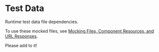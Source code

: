 # Test Data

Runtime test data file dependencies.

To use these mocked files, see [Mocking Files, Component Resources, and URL Responses](../../internal/common/test/README.md).

Please add to it!
